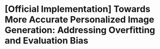 # [Official Implementation] Towards More Accurate Personalized Image Generation: Addressing Overfitting and Evaluation Bias
